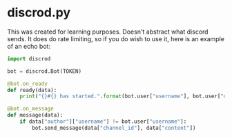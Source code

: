 # discrod.py

This was created for learning purposes. Doesn't abstract what discord sends. It does do rate limiting, so if you do wish to use it, here is an example of an echo bot:

```python
import discrod

bot = discrod.Bot(TOKEN)

@bot.on_ready
def ready(data):
    print("{}#{} has started.".format(bot.user["username"], bot.user["discriminator"]))

@bot.on_message
def message(data):
    if data["author"]["username"] != bot.user["username"]:
        bot.send_message(data["channel_id"], data["content"])
```
